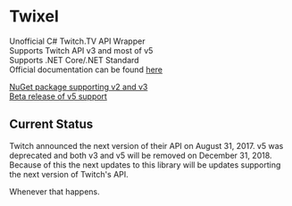 # Twixel

Unofficial C# Twitch.TV API Wrapper  
Supports Twitch API v3 and most of v5  
Supports .NET Core/.NET Standard  
Official documentation can be found [here](https://dev.twitch.tv/docs)  

[NuGet package supporting v2 and v3](https://www.nuget.org/packages/Twixel/2.0.4)  
[Beta release of v5 support](https://preview.nuget.org/packages/Twixel/3.0.0-beta)  

## Current Status

Twitch announced the next version of their API on August 31, 2017. v5 was deprecated and both v3 and v5 will be removed on December 31, 2018. Because of this the next updates to this library will be updates supporting the next version of Twitch's API.

Whenever that happens.
